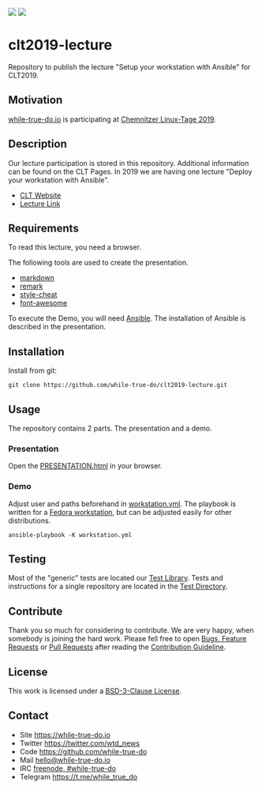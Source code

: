 <!-- Header (auto generated) -->
![](https://img.shields.io/github/license/while-true-do/clt2019-lecture.svg?style=flat)
![](https://img.shields.io/github/issues/while-true-do/clt2019-lecture.svg?style=flat)

# clt2019-lecture
<!-- ./Header (auto generated) -->
Repository to publish the lecture "Setup your workstation with Ansible" for CLT2019.

## Motivation

[while-true-do.io](https://while-true-do.io) is participating at
[Chemnitzer Linux-Tage 2019](https://chemnitzer.linux-tage.de/2019/de).

## Description

Our lecture participation is stored in this repository. Additional information
can be found on the CLT Pages. In 2019 we are having one lecture "Deploy your
workstation with Ansible".

-   [CLT Website](https://chemnitzer.linux-tage.de/2019/de)
-   [Lecture Link](https://chemnitzer.linux-tage.de/2019/de/programm/beitrag/confirm/268/d3316590de44588a7529400f3e277e44)

## Requirements

To read this lecture, you need a browser.

The following tools are used to create the presentation.

-  [markdown](https://daringfireball.net/projects/markdown/)
-  [remark](https://github.com/gnab/remark)
-  [style-cheat](https://github.com/while-true-do/style-cheat)
-  [font-awesome](https://fontawesome.com/)

To execute the Demo, you will need [Ansible](https://www.ansible.com). The
installation of Ansible is described in the presentation.

## Installation

Install from git:

```
git clone https://github.com/while-true-do/clt2019-lecture.git
```

## Usage

The repository contains 2 parts. The presentation and a demo.

### Presentation

Open the [PRESENTATION.html](./presentation/PRESENTATION.html) in your browser.

### Demo

Adjust user and paths beforehand in [workstation.yml](./material/workstation.yml).
The playbook is written for a [Fedora workstation](https://getfedora.org), but
can be adjusted easily for other distributions.

```
ansible-playbook -K workstation.yml
```

## Testing

Most of the "generic" tests are located our
[Test Library](https://github.com/while-true-do/test-library). Tests and
instructions for a single repository are located in the
[Test Directory](./tests).

## Contribute

Thank you so much for considering to contribute. We are very happy, when somebody
is joining the hard work. Please fell free to open
[Bugs, Feature Requests](https://github.com/while-true-do/clt2019-lecture/issues) or
[Pull Requests](https://github.com/while-true-do/clt2019-lecture/pulls) after reading the [Contribution Guideline](https://github.com/while-true-do/doc-library/blob/master/documents/CONTRIBUTING.md).

## License

This work is licensed under a [BSD-3-Clause License](https://opensource.org/licenses/BSD-3-Clause).

## Contact

-   Site <https://while-true-do.io>
-   Twitter <https://twitter.com/wtd_news>
-   Code <https://github.com/while-true-do>
-   Mail [hello@while-true-do.io](mailto:hello@while-true-do.io)
-   IRC [freenode, #while-true-do](https://webchat.freenode.net/?channels=while-true-do)
-   Telegram <https://t.me/while_true_do>

<!-- ./Footer (auto generated) -->
